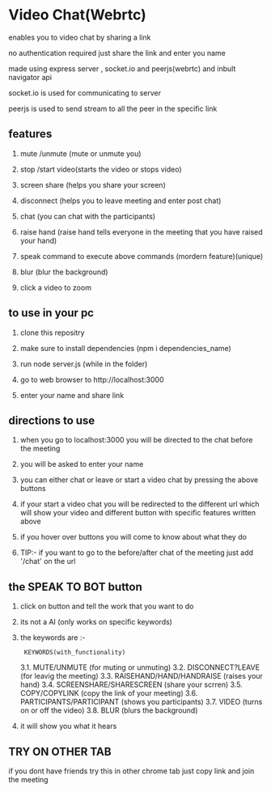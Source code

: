 # Video Chat(Webrtc)

enables you to video chat by sharing a link

no authentication required just share the link and enter you name

made using express server , socket.io and peerjs(webrtc) and inbult navigator api

socket.io is used for communicating to server

peerjs is used to send stream to all the peer in the specific link

## features

1.  mute /unmute (mute or unmute you)

2.  stop /start video(starts the video or stops video)

3.  screen share (helps you share your screen)

4.  disconnect (helps you to leave meeting and enter post chat)

5.  chat (you can chat with the participants)

6.  raise hand (raise hand tells everyone in the meeting that you have raised your hand)

7.  speak command to execute above commands (mordern feature)(unique)

8.  blur (blur the background)

9. click a video to zoom

## to use in your pc

1.  clone this repositry

2.  make sure to install dependencies (npm i dependencies_name)

3.  run node server.js (while in the folder)

4.  go to web browser to http://localhost:3000

5.  enter your name and share link

## directions to use

1.  when you go to localhost:3000 you will be directed to the chat before the meeting

2.  you will be asked to enter your name

3.  you can either chat or leave or start a video chat by pressing the above buttons

4.  if your start a video chat you will be redirected to the different url which will show your video and different button with specific features written above

5.  if you hover over buttons you will come to know about what they do

6.  TIP:- if you want to go to the before/after chat of the meeting just add '/chat' on the url

## the SPEAK TO BOT button

1.  click on button and tell the work that you want to do

2.  its not a AI (only works on specific keywords)

3.  the keywords are :-

         KEYWORDS(with_functionality)

    3.1. MUTE/UNMUTE (for muting or unmuting)
    3.2. DISCONNECT?LEAVE (for leavig the meeting)
    3.3. RAISEHAND/HAND/HANDRAISE (raises your hand)
    3.4. SCREENSHARE/SHARESCREEN (share your scrren)
    3.5. COPY/COPYLINK (copy the link of your meeting)
    3.6. PARTICIPANTS/PARTICIPANT (shows you participants)
    3.7. VIDEO (turns on or off the video)
    3.8. BLUR (blurs the background)

4.  it will show you what it hears

## TRY ON OTHER TAB

if you dont have friends try this in other chrome tab just copy link and join the meeting
